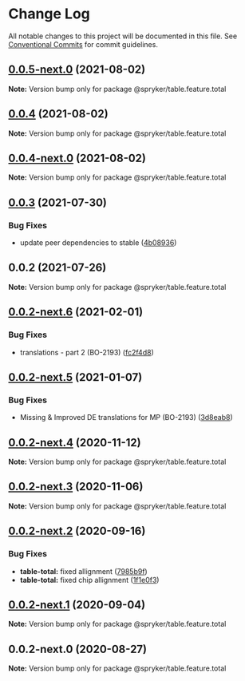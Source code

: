 # Change Log

All notable changes to this project will be documented in this file.
See [Conventional Commits](https://conventionalcommits.org) for commit guidelines.

## [0.0.5-next.0](https://github.com/spryker/ui-components/compare/@spryker/table.feature.total@0.0.4...@spryker/table.feature.total@0.0.5-next.0) (2021-08-02)

**Note:** Version bump only for package @spryker/table.feature.total





## [0.0.4](https://github.com/spryker/ui-components/compare/@spryker/table.feature.total@0.0.4-next.0...@spryker/table.feature.total@0.0.4) (2021-08-02)

**Note:** Version bump only for package @spryker/table.feature.total





## [0.0.4-next.0](https://github.com/spryker/ui-components/compare/@spryker/table.feature.total@0.0.3...@spryker/table.feature.total@0.0.4-next.0) (2021-08-02)

**Note:** Version bump only for package @spryker/table.feature.total





## [0.0.3](https://github.com/spryker/ui-components/compare/@spryker/table.feature.total@0.0.2...@spryker/table.feature.total@0.0.3) (2021-07-30)


### Bug Fixes

* update peer dependencies to stable ([4b08936](https://github.com/spryker/ui-components/commit/4b0893691360cf4bd66935aed24873266c98c4e4))





## 0.0.2 (2021-07-26)

**Note:** Version bump only for package @spryker/table.feature.total





## [0.0.2-next.6](https://github.com/spryker/ui-components/compare/@spryker/table.feature.total@0.0.2-next.5...@spryker/table.feature.total@0.0.2-next.6) (2021-02-01)


### Bug Fixes

* translations - part 2 (BO-2193) ([fc2f4d8](https://github.com/spryker/ui-components/commit/fc2f4d82bca5cc594de7a088578855da8bd33188))





## [0.0.2-next.5](https://github.com/spryker/ui-components/compare/@spryker/table.feature.total@0.0.2-next.4...@spryker/table.feature.total@0.0.2-next.5) (2021-01-07)


### Bug Fixes

* Missing & Improved DE translations for MP (BO-2193) ([3d8eab8](https://github.com/spryker/ui-components/commit/3d8eab8f802f8264e38677ef213af60ec77f13bb))





## [0.0.2-next.4](https://github.com/spryker/ui-components/compare/@spryker/table.feature.total@0.0.2-next.3...@spryker/table.feature.total@0.0.2-next.4) (2020-11-12)

**Note:** Version bump only for package @spryker/table.feature.total





## [0.0.2-next.3](https://github.com/spryker/ui-components/compare/@spryker/table.feature.total@0.0.2-next.2...@spryker/table.feature.total@0.0.2-next.3) (2020-11-06)

**Note:** Version bump only for package @spryker/table.feature.total





## [0.0.2-next.2](https://github.com/spryker/ui-components/compare/@spryker/table.feature.total@0.0.2-next.1...@spryker/table.feature.total@0.0.2-next.2) (2020-09-16)


### Bug Fixes

* **table-total:** fixed allignment ([7985b9f](https://github.com/spryker/ui-components/commit/7985b9f63a51ebc10395b1d641bdd9d11c3f7271))
* **table-total:** fixed chip allignment ([1f1e0f3](https://github.com/spryker/ui-components/commit/1f1e0f3ed4cc9f152ebf9f9455a70682cd0ad237))





## [0.0.2-next.1](https://github.com/spryker/ui-components/compare/@spryker/table.feature.total@0.0.2-next.0...@spryker/table.feature.total@0.0.2-next.1) (2020-09-04)

**Note:** Version bump only for package @spryker/table.feature.total





## 0.0.2-next.0 (2020-08-27)

**Note:** Version bump only for package @spryker/table.feature.total
